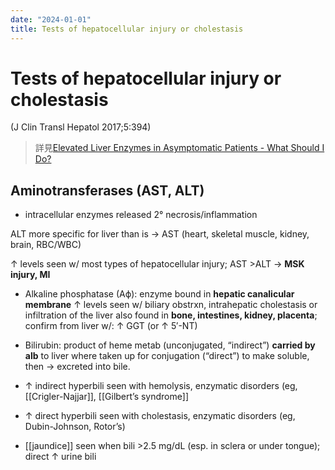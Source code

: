 ```yaml
---
date: "2024-01-01"
title: Tests of hepatocellular injury or cholestasis
---
```



# Tests of hepatocellular injury or cholestasis

(J Clin Transl Hepatol 2017;5:394)

> 詳見[Elevated Liver Enzymes in Asymptomatic Patients - What Should I Do?](https://www.ncbi.nlm.nih.gov/pubmed/29226106)

## Aminotransferases (AST, ALT)

- intracellular enzymes released 2° necrosis/inflammation

ALT more specific for liver than is → AST (heart, skeletal muscle, kidney, brain, RBC/WBC)

↑ levels seen w/ most types of hepatocellular injury; AST >ALT → **MSK injury, MI**

- Alkaline phosphatase (Aϕ): enzyme bound in **hepatic canalicular membrane** ↑ levels seen w/ biliary obstrxn, intrahepatic cholestasis or infiltration of the liver also found in **bone, intestines, kidney, placenta**; confirm from liver w/: ↑ GGT (or ↑ 5′-NT)

- Bilirubin: product of heme metab (unconjugated, “indirect”) **carried by alb** to liver where taken up for conjugation (“direct”) to make soluble, then → excreted into bile.
- ↑ indirect hyperbili seen with hemolysis, enzymatic disorders (eg, [[Crigler-Najjar]], [[Gilbert’s syndrome]]
- ↑ direct hyperbili seen with cholestasis, enzymatic disorders (eg, Dubin-Johnson, Rotor’s)
- [[jaundice]] seen when bili >2.5 mg/dL (esp. in sclera or under tongue); direct ↑ urine bili

